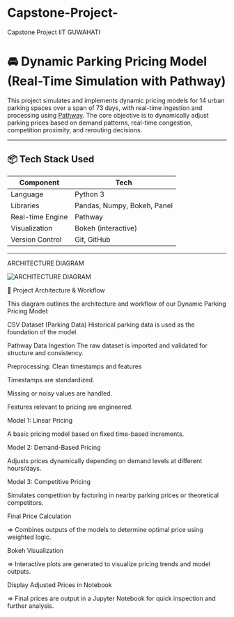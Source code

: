 # Capstone-Project-
Capstone Project IIT GUWAHATI
# 🚘 Dynamic Parking Pricing Model (Real-Time Simulation with Pathway)

This project simulates and implements dynamic pricing models for 14 urban parking spaces over a span of 73 days, with real-time ingestion and processing using [Pathway](https://pathway.com/). The core objective is to dynamically adjust parking prices based on demand patterns, real-time congestion, competition proximity, and rerouting decisions.

---

## 📦 Tech Stack Used

| Component        | Tech                          |
|------------------|-------------------------------|
| Language         | Python 3                      |
| Libraries        | Pandas, Numpy, Bokeh, Panel   |
| Real-time Engine | Pathway                       |
| Visualization    | Bokeh (interactive)           |
| Version Control  | Git, GitHub                   |

---
ARCHITECTURE DIAGRAM

![ARCHITECTURE DIAGRAM](https://github.com/user-attachments/assets/98944615-563e-4544-a9ef-1e41b78ff0a8)


🧠 Project Architecture & Workflow

This diagram outlines the architecture and workflow of our Dynamic Parking Pricing Model:

CSV Dataset (Parking Data)
Historical parking data is used as the foundation of the model.

Pathway Data Ingestion
The raw dataset is imported and validated for structure and consistency.

Preprocessing: Clean timestamps and features

Timestamps are standardized.

Missing or noisy values are handled.

Features relevant to pricing are engineered.

Model 1: Linear Pricing

A basic pricing model based on fixed time-based increments.

Model 2: Demand-Based Pricing

Adjusts prices dynamically depending on demand levels at different hours/days.

Model 3: Competitive Pricing

Simulates competition by factoring in nearby parking prices or theoretical competitors.

Final Price Calculation

=> Combines outputs of the models to determine optimal price using weighted logic.

Bokeh Visualization

=> Interactive plots are generated to visualize pricing trends and model outputs.

Display Adjusted Prices in Notebook

=> Final prices are output in a Jupyter Notebook for quick inspection and further analysis.

